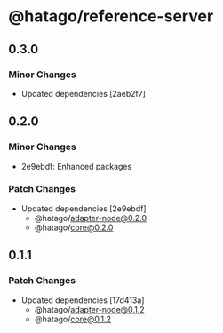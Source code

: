 # @hatago/reference-server

## 0.3.0

### Minor Changes

- Updated dependencies [2aeb2f7]

## 0.2.0

### Minor Changes

- 2e9ebdf: Enhanced packages

### Patch Changes

- Updated dependencies [2e9ebdf]
  - @hatago/adapter-node@0.2.0
  - @hatago/core@0.2.0

## 0.1.1

### Patch Changes

- Updated dependencies [17d413a]
  - @hatago/adapter-node@0.1.2
  - @hatago/core@0.1.2
